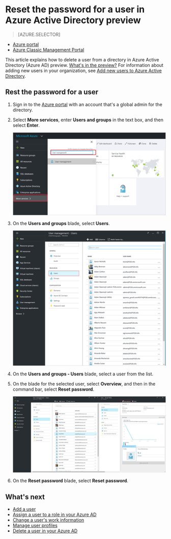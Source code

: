 <properties
	pageTitle="Reset the password for a user in Azure Active Directory preview | Azure"
	description="Explains how to reset the password for a user in Azure Active Directory"
	services="active-directory"
	documentationCenter=""
	authors="curtand"
	manager="femila"
	editor=""/>

<tags
	ms.service="active-directory"
	ms.workload="identity"
	ms.tgt_pltfrm="na"
	ms.devlang="na"
	ms.topic="article"
	ms.date="09/12/2016"
	ms.author="curtand"
   	wacn.date=""/>

# Reset the password for a user in Azure Active Directory preview

> [AZURE.SELECTOR]
- [Azure portal](/documentation/articles/active-directory-users-reset-password-azure-portal/)
- [Azure Classic Management Portal](/documentation/articles/active-directory-create-users-reset-password/)

This article explains how to delete a user from a directory in Azure Active Directory (Azure AD) preview. [What's in the preview?](/documentation/articles/active-directory-preview-explainer/) For information about adding new users in your organization, see [Add new users to Azure Active Directory](/documentation/articles/active-directory-users-create-azure-portal/).

## Rest the password for a user

1.  Sign in to the [Azure portal](https://portal.azure.cn) with an account that's a global admin for the directory.

2.  Select **More services**, enter **Users and groups** in the text box, and then select **Enter**.

    ![Opening user management](./media/active-directory-users-reset-password-azure-portal/create-users-user-management.png)

3.  On the **Users and groups** blade, select **Users**.

    ![Opening the Users blade](./media/active-directory-users-reset-password-azure-portal/create-users-open-users-blade.png)

4. On the **Users and groups - Users** blade, select a user from the list.

5. On the blade for the selected user, select **Overview**, and then in the command bar, select **Reset password**.

    ![Selecting the Reset password command](./media/active-directory-users-reset-password-azure-portal/create-users-reset-password-command.png)

6. On the **Reset password** blade, select **Reset password**.

## What's next

- [Add a user](/documentation/articles/active-directory-users-create-azure-portal/)
- [Assign a user to a role in your Azure AD](/documentation/articles/active-directory-users-assign-role-azure-portal/)
- [Change a user's work information](/documentation/articles/active-directory-users-work-info-azure-portal/)
- [Manage user profiles](/documentation/articles/active-directory-users-profile-azure-portal/)
- [Delete a user in your Azure AD](/documentation/articles/active-directory-users-delete-user-azure-portal/)
